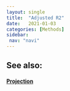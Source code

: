 ```yaml
---
layout: single
title:  "Adjusted R2"
date:   2021-01-03
categories: [Methods]
sidebar: 
 nav: "navi"
---
```


<object data="/assets/statistics/Adjusted R2.pdf" type="application/pdf" width="100%" height="100%">
</object>

<h2> See also: </h2>
<h4>
	<a href="projection"> Projection </a>
</h4>